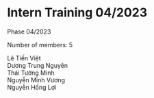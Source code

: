 # Intern Training 04/2023

Phase 04/2023

Number of members: 5

Lê Tiến Việt  
Dương Trung Nguyên  
Thái Tường Minh  
Nguyễn Minh Vương  
Nguyễn Hồng Lợi  
